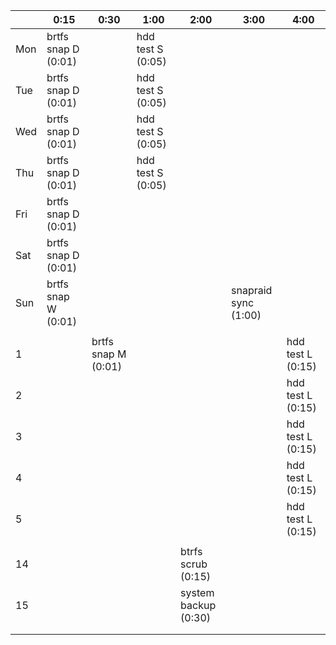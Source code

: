 
|     | 0:15                | 0:30                | 1:00              | 2:00                 | 3:00                 | 4:00              |
| --- | ------------------- | ------------------- | ----------------- | -------------------- | -------------------- | ----------------- |
| Mon | brtfs snap D (0:01) |                     | hdd test S (0:05) |                      |                      |                   |
| Tue | brtfs snap D (0:01) |                     | hdd test S (0:05) |                      |                      |                   |
| Wed | brtfs snap D (0:01) |                     | hdd test S (0:05) |                      |                      |                   |
| Thu | brtfs snap D (0:01) |                     | hdd test S (0:05) |                      |                      |                   |
| Fri | brtfs snap D (0:01) |                     |                   |                      |                      |                   |
| Sat | brtfs snap D (0:01) |                     |                   |                      |                      |                   |
| Sun | brtfs snap W (0:01) |                     |                   |                      | snapraid sync (1:00) |                   |
|     |                     |                     |                   |                      |                      |                   |
| 1   |                     | brtfs snap M (0:01) |                   |                      |                      | hdd test L (0:15) |
| 2   |                     |                     |                   |                      |                      | hdd test L (0:15) |
| 3   |                     |                     |                   |                      |                      | hdd test L (0:15) |
| 4   |                     |                     |                   |                      |                      | hdd test L (0:15) |
| 5   |                     |                     |                   |                      |                      | hdd test L (0:15) |
|     |                     |                     |                   |                      |                      |                   |
| 14  |                     |                     |                   | btrfs scrub (0:15)   |                      |                   |
| 15  |                     |                     |                   | system backup (0:30) |                      |                   |
|     |                     |                     |                   |                      |                      |                   |
|     |                     |                     |                   |                      |                      |                   |
